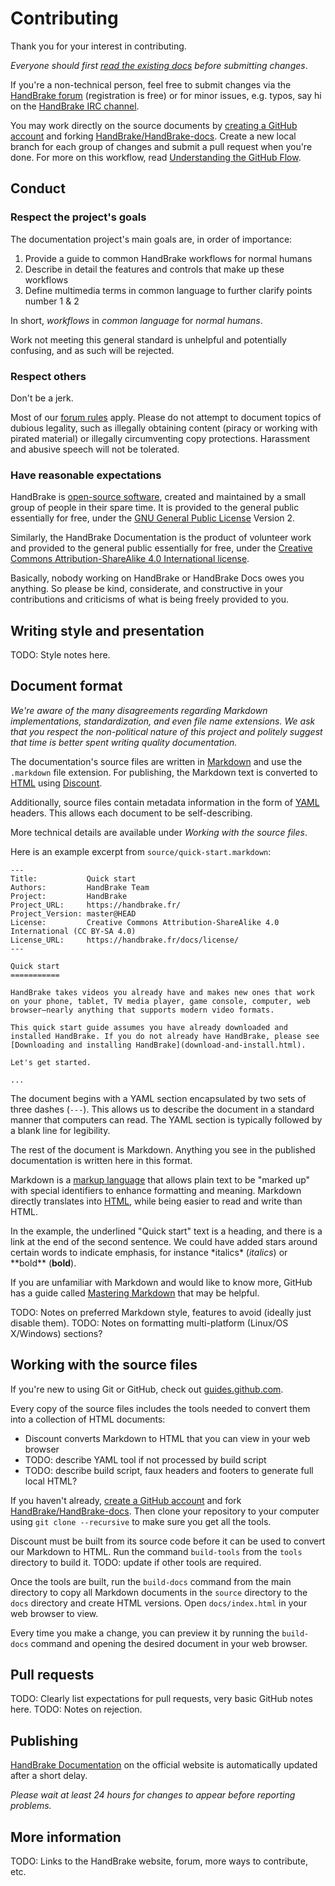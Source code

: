Contributing
============

Thank you for your interest in contributing.

*Everyone should first [read the existing docs](https://handbrake.fr/docs/) before submitting changes*.

If you're a non-technical person, feel free to submit changes via the [HandBrake forum](https://handbrake.fr/forum/) (registration is free) or for minor issues, e.g. typos, say hi on the [HandBrake IRC channel](https://handbrake.fr/community.php).

You may work directly on the source documents by [creating a GitHub account](https://github.com/join) and forking [HandBrake/HandBrake-docs](https://github.com/HandBrake/HandBrake-docs/). Create a new local branch for each group of changes and submit a pull request when you're done. For more on this workflow, read [Understanding the GitHub Flow](https://guides.github.com/introduction/flow/).


## Conduct

### Respect the project's goals

The documentation project's main goals are, in order of importance:

1. Provide a guide to common HandBrake workflows for normal humans
2. Describe in detail the features and controls that make up these workflows
3. Define multimedia terms in common language to further clarify points number 1 & 2

In short, *workflows* in *common language* for *normal humans*.

Work not meeting this general standard is unhelpful and potentially confusing, and as such will be rejected.

### Respect others

Don't be a jerk.

Most of our [forum rules](https://forum.handbrake.fr/app.php/rules) apply. Please do not attempt to document topics of dubious legality, such as illegally obtaining content (piracy or working with pirated material) or illegally circumventing copy protections. Harassment and abusive speech will not be tolerated.

### Have reasonable expectations

HandBrake is [open-source software](https://en.wikipedia.org/wiki/Open-source_software), created and maintained by a small group of people in their spare time. It is provided to the general public essentially for free, under the [GNU General Public License](https://en.wikipedia.org/wiki/GNU_General_Public_License) Version 2.

Similarly, the HandBrake Documentation is the product of volunteer work and provided to the general public essentially for free, under the [Creative Commons Attribution-ShareAlike 4.0 International license](https://creativecommons.org/licenses/by-sa/4.0/).

Basically, nobody working on HandBrake or HandBrake Docs owes you anything. So please be kind, considerate, and constructive in your contributions and criticisms of what is being freely provided to you.


## Writing style and presentation

TODO: Style notes here.


## Document format

*We're aware of the many disagreements regarding Markdown implementations, standardization, and even file name extensions. We ask that you respect the non-political nature of this project and politely suggest that time is better spent writing quality documentation.*

The documentation's source files are written in [Markdown](https://en.wikipedia.org/wiki/Markdown) and use the `.markdown` file extension. For publishing, the Markdown text is converted to [HTML](https://en.wikipedia.org/wiki/HTML) using [Discount](http://www.pell.portland.or.us/~orc/Code/discount/).

Additionally, source files contain metadata information in the form of [YAML](https://en.wikipedia.org/wiki/YAML) headers. This allows each document to be self-describing.

More technical details are available under *Working with the source files*.

Here is an example excerpt from `source/quick-start.markdown`:

```
---
Title:           Quick start
Authors:         HandBrake Team
Project:         HandBrake
Project_URL:     https://handbrake.fr/
Project_Version: master@HEAD
License:         Creative Commons Attribution-ShareAlike 4.0 International (CC BY-SA 4.0)
License_URL:     https://handbrake.fr/docs/license/
---

Quick start
===========

HandBrake takes videos you already have and makes new ones that work on your phone, tablet, TV media player, game console, computer, web browser—nearly anything that supports modern video formats.

This quick start guide assumes you have already downloaded and installed HandBrake. If you do not already have HandBrake, please see [Downloading and installing HandBrake](download-and-install.html).

Let's get started.

...
```

The document begins with a YAML section encapsulated by two sets of three dashes (`---`). This allows us to describe the document in a standard manner that computers can read. The YAML section is typically followed by a blank line for legibility.

The rest of the document is Markdown. Anything you see in the published documentation is written here in this format.

Markdown is a [markup language](https://en.wikipedia.org/wiki/Markup_language) that allows plain text to be "marked up" with special identifiers to enhance formatting and meaning. Markdown directly translates into [HTML](https://en.wikipedia.org/wiki/HTML), while being easier to read and write than HTML.

In the example, the underlined "Quick start" text is a heading, and there is a link at the end of the second sentence. We could have added stars around certain words to indicate emphasis, for instance \*italics\* (*italics*) or \*\*bold\*\* (**bold**).

If you are unfamiliar with Markdown and would like to know more, GitHub has a guide called [Mastering Markdown](https://guides.github.com/features/mastering-markdown/) that may be helpful.

TODO: Notes on preferred Markdown style, features to avoid (ideally just disable them).
TODO: Notes on formatting multi-platform (Linux/OS X/Windows) sections?


## Working with the source files

If you're new to using Git or GitHub, check out [guides.github.com](https://guides.github.com/).

Every copy of the source files includes the tools needed to convert them into a collection of HTML documents:

- Discount converts Markdown to HTML that you can view in your web browser
- TODO: describe YAML tool if not processed by build script
- TODO: describe build script, faux headers and footers to generate full local HTML?

If you haven't already, [create a GitHub account](https://github.com/join) and fork [HandBrake/HandBrake-docs](https://github.com/HandBrake/HandBrake-docs/). Then clone your repository to your computer using `git clone --recursive` to make sure you get all the tools.

Discount must be built from its source code before it can be used to convert our Markdown to HTML. Run the command `build-tools` from the `tools` directory to build it. TODO: update if other tools are required.

Once the tools are built, run the `build-docs` command from the main directory to copy all Markdown documents in the `source` directory to the `docs` directory and create HTML versions. Open `docs/index.html` in your web browser to view.

Every time you make a change, you can preview it by running the `build-docs` command and opening the desired document in your web browser.


## Pull requests

TODO: Clearly list expectations for pull requests, very basic GitHub notes here.
TODO: Notes on rejection.


## Publishing

[HandBrake Documentation](https://handbrake.fr/docs/) on the official website is automatically updated after a short delay.

*Please wait at least 24 hours for changes to appear before reporting problems.*


## More information

TODO: Links to the HandBrake website, forum, more ways to contribute, etc.
